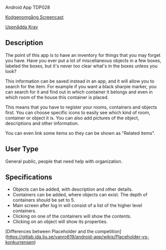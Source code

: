 Android App TDP028


[Kodgenomgång Screencast](https://youtu.be/X4FjEi9NGUU)


[Uppnådda Krav](https://gitlab.ida.liu.se/vanro619/android-app/wikis/Uppn%C3%A5dda-krav)

Description
---------------

The point of this app is to have an inventory for things that you may forget you have. Have you ever put a lot of miscellaneous objects in a few boxes, labeled the boxes, but it's never too clear what's in the boxes unless you look?

This information can be saved instead in an app, and it will allow you to search for the item. For example if you want a black sharpie marker, you can search for it and find out in which container it belongs and even in which room of the house this container is placed.

This means that you have to register your rooms, containers and objects first. You can choose specific icons to easily see which kind of room, container or object it is. You can also add pictures of the object, descriptions and other information.

You can even link some items so they can be shown as "Related items". 


User Type
-----------

General public, people that need help with organization.


Specifications
-------------
* Objects can be added, with description and other details.
* Containers can be added, where objects can exist. The depth of containers should be set to 5.
* Main screen after log in will consist of a list of the higher level containers.
* Clicking on one of the containers will show the contents.
* Clicking on an object will show its properties.

[Differences between Placeholder and the competition] (https://gitlab.ida.liu.se/vanro619/android-app/wikis/Placeholder-vs-konkurrensen)




